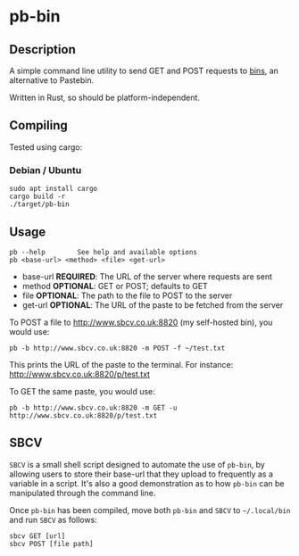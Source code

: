 # pb-bin


## Description

A simple command line utility to send GET and POST requests to [bins](https://github.com/WantGuns/bin), an alternative to Pastebin.

Written in Rust, so should be platform-independent.


## Compiling

Tested using cargo:

### Debian / Ubuntu

```
sudo apt install cargo
cargo build -r
./target/pb-bin
```


## Usage

```
pb --help        See help and available options
pb <base-url> <method> <file> <get-url>
```

- base-url **REQUIRED**: The URL of the server where requests are sent
- method **OPTIONAL**: GET or POST; defaults to GET
- file **OPTIONAL**: The path to the file to POST to the server
- get-url **OPTIONAL**: The URL of the paste to be fetched from the server

To POST a file to http://www.sbcv.co.uk:8820 (my self-hosted bin), you would use:

```
pb -b http://www.sbcv.co.uk:8820 -m POST -f ~/test.txt
```

This prints the URL of the paste to the terminal. For instance: http://www.sbcv.co.uk:8820/p/test.txt

To GET the same paste, you would use:

```
pb -b http://www.sbcv.co.uk:8820 -m GET -u http://www.sbcv.co.uk:8820/p/test.txt
```


## SBCV

`SBCV` is a small shell script designed to automate the use of `pb-bin`, by allowing users to store their base-url that they upload to frequently as a variable in a script. It's also a good demonstration as to how `pb-bin` can be manipulated through the command line.

Once `pb-bin` has been compiled, move both `pb-bin` and `SBCV` to `~/.local/bin` and run `SBCV` as follows:

```
sbcv GET [url]
sbcv POST [file path]
```
